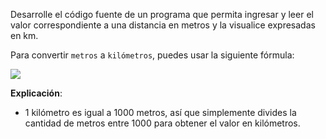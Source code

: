 Desarrolle el código fuente de un programa que permita ingresar y leer el valor correspondiente a una distancia en metros y la visualice expresadas en km.

Para convertir `metros` a `kilómetros`, puedes usar la siguiente fórmula:

![](https://i.ibb.co/dGbhkgv/image.png)

**Explicación**:

- 1 kilómetro es igual a 1000 metros, así que simplemente divides la cantidad de metros entre 1000 para obtener el valor en kilómetros.